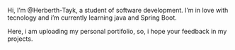 Hi, I’m @Herberth-Tayk, a student of software development.
I’m in love with tecnology and i’m currently learning java and Spring Boot.

Here, i am uploading my personal portifolio, so, 
i hope your feedback in my projects.
